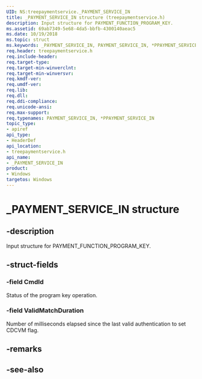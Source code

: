 ```yaml
---
UID: NS:treepaymentservice._PAYMENT_SERVICE_IN
title: _PAYMENT_SERVICE_IN structure (treepaymentservice.h)
description: Input structure for PAYMENT_FUNCTION_PROGRAM_KEY.
ms.assetid: 69ab7349-5e68-4da5-bbfb-4300140aeac5
ms.date: 10/19/2018
ms.topic: struct
ms.keywords: _PAYMENT_SERVICE_IN, PAYMENT_SERVICE_IN, *PPAYMENT_SERVICE_IN, 
req.header: treepaymentservice.h
req.include-header:
req.target-type:
req.target-min-winverclnt:
req.target-min-winversvr:
req.kmdf-ver:
req.umdf-ver:
req.lib:
req.dll:
req.ddi-compliance:
req.unicode-ansi:
req.max-support:
req.typenames: PAYMENT_SERVICE_IN, *PPAYMENT_SERVICE_IN
topic_type: 
- apiref
api_type: 
- HeaderDef
api_location: 
- treepaymentservice.h
api_name: 
- _PAYMENT_SERVICE_IN
product:
- Windows
targetos: Windows
---
```


# _PAYMENT_SERVICE_IN structure

## -description

Input structure for PAYMENT_FUNCTION_PROGRAM_KEY.

## -struct-fields

### -field CmdId

Status of the program key operation.
 
### -field ValidMatchDuration

Number of milliseconds elapsed since the last valid authentication to set CDCVM flag.

## -remarks


## -see-also
